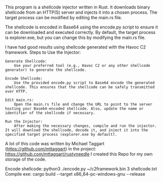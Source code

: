 This program is a shellcode injector written in Rust. It downloads binary shellcode from an HTTP(S) server and injects it into a chosen process. The target process can be modified by editing the main.rs file.

The shellcode is encoded in Base64 using the encode.py script to ensure it can be downloaded and executed correctly. By default, the target process is explorer.exe, but you can change this by modifying the main.rs file.

I have had good results using shellcode generated with the Havoc C2 framework.
Steps to Use the Injector:

    Generate Shellcode:
        Use your preferred tool (e.g., Havoc C2 or any other shellcode generator) to generate the shellcode.

    Encode Shellcode:
        Use the provided encode.py script to Base64 encode the generated shellcode. This ensures that the shellcode can be safely transmitted over HTTP.

    Edit main.rs:
        Open the main.rs file and change the URL to point to the server hosting your Base64-encoded shellcode. Also, update the name or identifier of the shellcode if necessary.

    Run the Injector:
        After making the necessary changes, compile and run the injector. It will download the shellcode, decode it, and inject it into the specified target process (explorer.exe by default).

A lot of this code was written by Michael Taggart (https://github.com/mttaggart) in the project: https://github.com/mttaggart/rustyneedle
I created this Repo for my own storage of the code.

Encode shellcode: python3 ./encode.py ~/c2framework.bin 3 shellcode.txt
Compile exe: cargo build --target x86_64-pc-windows-gnu --release

